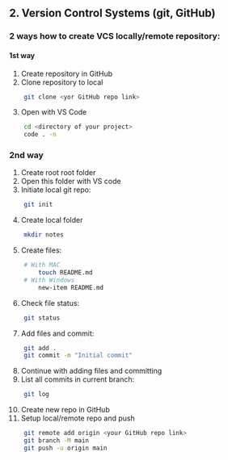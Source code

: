 
## 2. Version Control Systems (git, GitHub)

### 2 ways how to create VCS locally/remote repository:
#### 1st way
1. Create repository in GitHub
2. Clone repository to local
```bash
    git clone <yor GitHub repo link>
```
3. Open with VS Code
```bash
    cd <directory of your project>
    code . -n
```

### 2nd way
1. Create root root folder 
2. Open this folder with VS code
3. Initiate local git repo:
```bash
    git init
``` 

4. Create local folder
```bash
    mkdir notes
```
5. Create files:
```bash
    # With MAC
        touch README.md
    # With Windows
        new-item README.md
```

6. Check file status:
```bash
    git status
```

7. Add  files and commit: 
```bash
    git add .
    git commit -m "Initial commit"
```
8. Continue with adding files and committing
9. List all commits in current branch:
```bash
    git log
```
10. Create new repo in GitHub
11. Setup local/remote repo and push
```bash
    git remote add origin <your GitHub repo link>
    git branch -M main
    git push -u origin main
```
